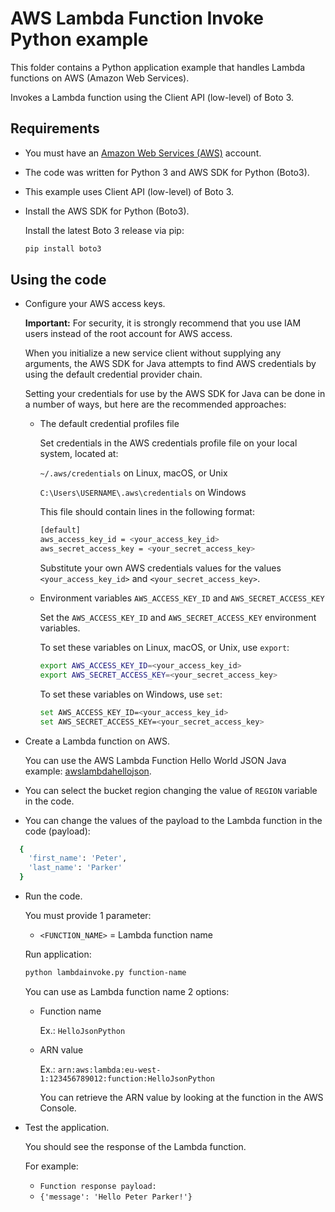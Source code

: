 # AWS Lambda Function Invoke Python example

This folder contains a Python application example that handles Lambda functions on AWS (Amazon Web Services).

Invokes a Lambda function using the Client API (low-level) of Boto 3.

## Requirements

* You must have an [Amazon Web Services (AWS)](http://aws.amazon.com/) account.

* The code was written for Python 3 and AWS SDK for Python (Boto3).

* This example uses Client API (low-level) of Boto 3.

* Install the AWS SDK for Python (Boto3).

  Install the latest Boto 3 release via pip:

  ```bash
  pip install boto3
  ```

## Using the code

* Configure your AWS access keys.

  **Important:** For security, it is strongly recommend that you use IAM users instead of the root account for AWS access.

  When you initialize a new service client without supplying any arguments, the AWS SDK for Java attempts to find AWS credentials by using the default credential provider chain.

  Setting your credentials for use by the AWS SDK for Java can be done in a number of ways, but here are the recommended approaches:

  * The default credential profiles file
  
    Set credentials in the AWS credentials profile file on your local system, located at:

    `~/.aws/credentials` on Linux, macOS, or Unix

    `C:\Users\USERNAME\.aws\credentials` on Windows

    This file should contain lines in the following format:

    ```bash
    [default]
    aws_access_key_id = <your_access_key_id>
    aws_secret_access_key = <your_secret_access_key>
    ```
    Substitute your own AWS credentials values for the values `<your_access_key_id>` and `<your_secret_access_key>`.

  * Environment variables `AWS_ACCESS_KEY_ID` and `AWS_SECRET_ACCESS_KEY`
  
    Set the `AWS_ACCESS_KEY_ID` and `AWS_SECRET_ACCESS_KEY` environment variables.

    To set these variables on Linux, macOS, or Unix, use `export`:

    ```bash
    export AWS_ACCESS_KEY_ID=<your_access_key_id>
    export AWS_SECRET_ACCESS_KEY=<your_secret_access_key>
    ```

    To set these variables on Windows, use `set`:

    ```bash
    set AWS_ACCESS_KEY_ID=<your_access_key_id>
    set AWS_SECRET_ACCESS_KEY=<your_secret_access_key>
    ```

* Create a Lambda function on AWS.

  You can use the AWS Lambda Function Hello World JSON Java example: [awslambdahellojson](/awslambdahellojson).

* You can select the bucket region changing the value of `REGION` variable in the code.

* You can change the values of the payload to the Lambda function in the code (payload):

```bash
  {
    'first_name': 'Peter',
    'last_name': 'Parker'
  }
  ```

* Run the code.

  You must provide 1 parameter:
  
  * `<FUNCTION_NAME>` = Lambda function name

  Run application:

  ```bash
  python lambdainvoke.py function-name
  ```

  You can use as Lambda function name 2 options:
  
  * Function name
    
    Ex.: `HelloJsonPython`

  * ARN value
  
    Ex.: `arn:aws:lambda:eu-west-1:123456789012:function:HelloJsonPython`
  
    You can retrieve the ARN value by looking at the function in the AWS Console.

* Test the application.

  You should see the response of the Lambda function.

  For example:

  * `Function response payload:`
  * `{'message': 'Hello Peter Parker!'}`
